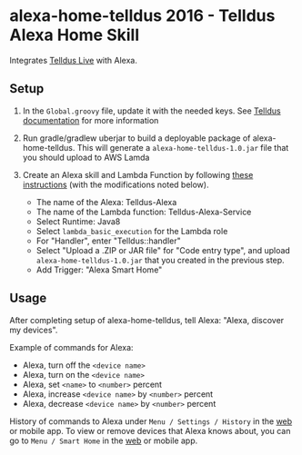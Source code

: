 # alexa-home-telldus 2016 - Telldus Alexa Home Skill 
Integrates [Telldus Live](http://live.telldus.com/) with Alexa. 

## Setup
1. In the `Global.groovy` file, update it with the needed keys. See [Telldus documentation](https://api.telldus.com/keys/index) for more information 
1. Run gradle/gradlew uberjar to build a deployable package of alexa-home-telldus. This will generate a `alexa-home-telldus-1.0.jar` file that you should upload to AWS Lamda

1. Create an Alexa skill and Lambda Function by following [these instructions](https://developer.amazon.com/public/solutions/alexa/alexa-skills-kit/docs/steps-to-create-a-smart-home-skill) (with the modifications noted below).
    * The name of the Alexa: Telldus-Alexa
    * The name of the Lambda function: Telldus-Alexa-Service
	* Select Runtime: Java8
    * Select `lambda_basic_execution` for the Lambda role
	* For "Handler", enter "Telldus::handler"
    * Select "Upload a .ZIP or JAR file" for "Code entry type", and upload `alexa-home-telldus-1.0.jar` that you created in the previous step. 
    * Add Trigger: "Alexa Smart Home"
  
## Usage
After completing setup of alexa-home-telldus, tell Alexa: "Alexa, discover my devices".

Example of commands for Alexa: 
- Alexa, turn off the `<device name>`
- Alexa, turn on the `<device name>`
- Alexa, set `<name>` to `<number>` percent
- Alexa, increase `<device name>` by `<number>` percent
- Alexa, decrease `<device name>` by `<number>` percent


History of commands to Alexa under `Menu / Settings / History` in the [web](http://echo.amazon.com/#settings/dialogs) or mobile app.
To view or remove devices that Alexa knows about, you can go to `Menu / Smart Home` in the [web](http://echo.amazon.com/#smart-home) or mobile app.
